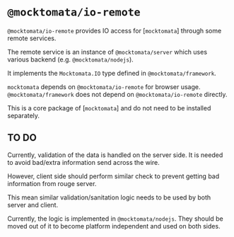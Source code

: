 # `@mocktomata/io-remote`

`@mocktomata/io-remote` provides IO access for [`mocktomata`] through some remote services.

The remote service is an instance of `@mocktomata/server` which uses various backend (e.g. `@mocktomata/nodejs`).

It implements the `Mocktomata.IO` type defined in `@mocktomata/framework`.

`mocktomata` depends on `@mocktomata/io-remote` for browser usage.
`@mocktomata/framework` does not depend on `@mocktomata/io-remote` directly.

This is a core package of [`mocktomata`] and do not need to be installed separately.

## TO DO

Currently, validation of the data is handled on the server side.
It is needed to avoid bad/extra information send across the wire.

However, client side should perform similar check to prevent getting bad information from rouge server.

This mean similar validation/sanitation logic needs to be used by both server and client.

Currently, the logic is implemented in `@mocktomata/nodejs`.
They should be moved out of it to become platform independent and used on both sides.
